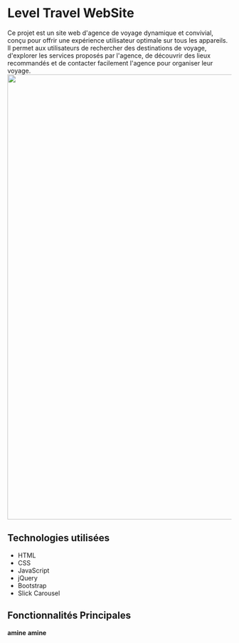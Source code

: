 # Level Travel WebSite
Ce projet est un site web d'agence de voyage dynamique et convivial, conçu pour offrir une expérience utilisateur optimale sur tous les appareils. Il permet aux utilisateurs de rechercher des destinations de voyage, d'explorer les services proposés par l'agence, de découvrir des lieux recommandés et de contacter facilement l'agence pour organiser leur voyage.
<img src="https://github.com/user-attachments/assets/a33f0412-3dfd-453d-9ccb-4f6f5195904f" width="1000">

## Technologies utilisées

*   HTML
*   CSS
*   JavaScript
*   jQuery
*   Bootstrap
*   Slick Carousel

## Fonctionnalités Principales
**amine**
__amine__

